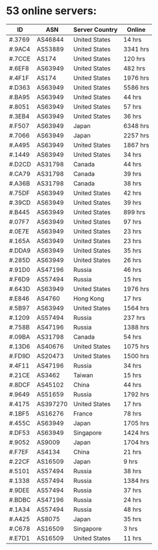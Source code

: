 # 53 online servers:

| ID | ASN | Server Country | Online |
| ------ | ------ | ------ | ------ |
| #.3769 | AS46844 | United States | 14 hrs |
| #.9AC4 | AS53889 | United States | 3341 hrs |
| #.7CCE | AS174 | United States | 120 hrs |
| #.6EF8 | AS63949 | United States | 482 hrs |
| #.4F1F | AS174 | United States | 1976 hrs |
| #.D363 | AS63949 | United States | 5586 hrs |
| #.BA95 | AS63949 | United States | 44 hrs |
| #.8051 | AS63949 | United States | 57 hrs |
| #.3EB4 | AS63949 | United States | 36 hrs |
| #.F507 | AS63949 | Japan | 6348 hrs |
| #.7066 | AS63949 | Japan | 2257 hrs |
| #.A495 | AS63949 | United States | 1867 hrs |
| #.1449 | AS63949 | United States | 34 hrs |
| #.D2CD | AS31798 | Canada | 44 hrs |
| #.CA79 | AS31798 | Canada | 39 hrs |
| #.A36B | AS31798 | Canada | 38 hrs |
| #.75DF | AS63949 | United States | 42 hrs |
| #.39CD | AS63949 | United States | 39 hrs |
| #.B445 | AS63949 | United States | 899 hrs |
| #.07F7 | AS63949 | United States | 97 hrs |
| #.0E7E | AS63949 | United States | 23 hrs |
| #.165A | AS63949 | United States | 23 hrs |
| #.DDA9 | AS63949 | United States | 35 hrs |
| #.285D | AS63949 | United States | 26 hrs |
| #.91D0 | AS47196 | Russia | 46 hrs |
| #.F6D9 | AS57494 | Russia | 15 hrs |
| #.643D | AS63949 | United States | 1976 hrs |
| #.E846 | AS4760 | Hong Kong | 17 hrs |
| #.5B97 | AS63949 | United States | 1564 hrs |
| #.1209 | AS57494 | Russia | 237 hrs |
| #.758B | AS47196 | Russia | 1388 hrs |
| #.09BA | AS31798 | Canada | 54 hrs |
| #.13D6 | AS40676 | United States | 1075 hrs |
| #.FD9D | AS20473 | United States | 1500 hrs |
| #.4F11 | AS47196 | Russia | 34 hrs |
| #.21CE | AS3462 | Taiwan | 15 hrs |
| #.8DCF | AS45102 | China | 44 hrs |
| #.9649 | AS51659 | Russia | 1792 hrs |
| #.4175 | AS397270 | United States | 17 hrs |
| #.1BF5 | AS16276 | France | 78 hrs |
| #.455C | AS63949 | Japan | 1705 hrs |
| #.DF53 | AS63949 | Singapore | 1424 hrs |
| #.9052 | AS9009 | Japan | 1704 hrs |
| #.F7EF | AS4134 | China | 21 hrs |
| #.22CF | AS16509 | Japan | 9 hrs |
| #.5101 | AS57494 | Russia | 38 hrs |
| #.1338 | AS57494 | Russia | 1384 hrs |
| #.9DEE | AS57494 | Russia | 37 hrs |
| #.BDBC | AS47196 | Russia | 24 hrs |
| #.1A34 | AS57494 | Russia | 48 hrs |
| #.A425 | AS8075 | Japan | 35 hrs |
| #.C678 | AS16509 | Singapore | 3 hrs |
| #.E7D1 | AS16509 | United States | 11 hrs |

